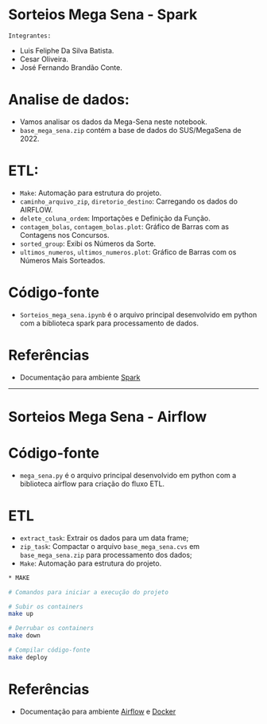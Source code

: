 # Sorteios Mega Sena - Spark

`Integrantes:`
- Luis Feliphe Da Silva Batista.
- Cesar Oliveira.
- José Fernando Brandão Conte.

# Analise de dados:
- Vamos analisar os dados da Mega-Sena neste notebook.
- `base_mega_sena.zip` contém a base de dados do SUS/MegaSena de 2022.

# ETL:
- `Make`: Automação para estrutura do projeto.
- `caminho_arquivo_zip`, `diretorio_destino`:  Carregando os dados do AIRFLOW.
- `delete_coluna_ordem`: Importações e Definição da Função.
- `contagem_bolas`, `contagem_bolas.plot`:  Gráfico de Barras com as Contagens nos Concursos.
- `sorted_group`: Exibi os Números da Sorte.
- `ultimos_numeros`, `ultimos_numeros.plot`:  Gráfico de Barras com os Números Mais Sorteados.

# Código-fonte
- `Sorteios_mega_sena.ipynb` é o arquivo principal desenvolvido em python com a biblioteca spark para processamento de dados.


# Referências
- Documentação para ambiente [Spark](https://spark.apache.org/docs/latest/)

---

# Sorteios Mega Sena - Airflow

# Código-fonte
- `mega_sena.py` é o arquivo principal desenvolvido em python com a biblioteca airflow para criação do fluxo ETL.

# ETL
- `extract_task`: Extrair os dados para um data frame;
- `zip_task`: Compactar o arquivo `base_mega_sena.cvs` em `base_mega_sena.zip` para processamento dos dados;
- `Make`: Automação para estrutura do projeto.

```bash
* MAKE

# Comandos para iniciar a execução do projeto

# Subir os containers
make up

# Derrubar os containers
make down

# Compilar código-fonte
make deploy

```
# Referências
- Documentação para ambiente [Airflow](https://airflow.apache.org/docs/)
 e [Docker](https://docs.docker.com/reference/)
